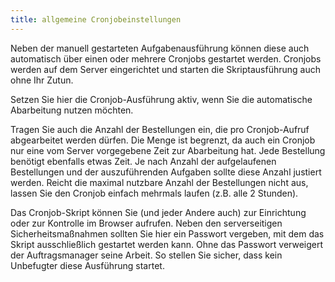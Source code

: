```yaml
---
title: allgemeine Cronjobeinstellungen
---
```


Neben der manuell gestarteten Aufgabenausführung können diese auch automatisch über einen oder mehrere Cronjobs gestartet werden. Cronjobs werden auf dem Server eingerichtet und starten die Skriptausführung auch ohne Ihr Zutun.

Setzen Sie hier die Cronjob-Ausführung aktiv, wenn Sie die automatische Abarbeitung nutzen möchten.

Tragen Sie auch die Anzahl der Bestellungen ein, die pro Cronjob-Aufruf abgearbeitet werden dürfen. Die Menge ist begrenzt, da auch ein Cronjob nur eine vom Server vorgegebene Zeit zur Abarbeitung hat. Jede Bestellung benötigt ebenfalls etwas Zeit. Je nach Anzahl der aufgelaufenen Bestellungen und der auszuführenden Aufgaben sollte diese Anzahl justiert werden. Reicht die maximal nutzbare Anzahl der Bestellungen nicht aus, lassen Sie den Cronjob einfach mehrmals laufen (z.B. alle 2 Stunden).

Das Cronjob-Skript können Sie (und jeder Andere auch) zur Einrichtung oder zur Kontrolle im Browser aufrufen. Neben den serverseitigen Sicherheitsmaßnahmen sollten Sie hier ein Passwort vergeben, mit dem das Skript ausschließlich gestartet werden kann. Ohne das Passwort verweigert der Auftragsmanager seine Arbeit. So stellen Sie sicher, dass kein Unbefugter diese Ausführung startet.
